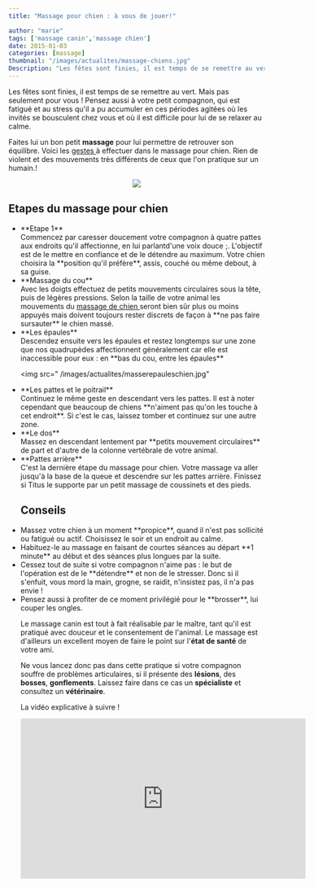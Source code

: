```yaml
---
title: "Massage pour chien : à vous de jouer!"

author: "marie"
tags: ['massage canin','massage chien']
date: 2015-01-03
categories: [massage]
thumbnail: "/images/actualites/massage-chiens.jpg"
Description: "Les fêtes sont finies, il est temps de se remettre au vert. Mais pas seulement pour vous ! Pensez aussi à votre petit compagnon et au stress qu'il a pu accumuler en ces périodes agitées où les invités se bousculent chez vous et où il est difficile pour lui de se relaxer au calme"
---
```


Les fêtes sont finies, il est temps de se remettre au vert. Mais pas seulement pour vous ! Pensez aussi à votre petit compagnon, qui est fatigué et au stress qu'il a pu accumuler en ces périodes agitées où les invités se bousculent chez vous et où il est difficile pour lui de se relaxer au calme.


Faites lui un bon petit **massage** pour lui permettre de retrouver son équilibre. Voici les  <a href=" http://www.wikihow.com/Massage-a-Dog/" target="_blank"> gestes </a> à effectuer dans le massage pour chien. Rien de violent et des mouvements très différents de ceux que l'on pratique sur un humain.!

<p align="center"><img src= "/images/actualites/massage-chiens.jpg"></p>

## Etapes du massage pour chien ##
<ul>

<li> **Etape 1** </li> Commencez par caresser doucement votre compagnon à quatre pattes aux endroits qu'il affectionne, en lui parlantd'une voix douce ;.
L'objectif est de le mettre en confiance et de le détendre au maximum. Votre chien choisira la **position qu'il préfère**, assis, couché ou même debout, à sa guise.

<li> **Massage du cou** </li> Avec les doigts effectuez de petits mouvements circulaires sous la tête, puis de légères pressions. Selon la taille de votre animal les mouvements du <a href=" http://www.chien-calme.com/pages/massage/" target=_"blank">massage de chien </a>seront bien sûr plus ou moins appuyés mais doivent toujours rester discrets de façon à **ne pas faire sursauter** le chien massé.

 <li> **Les épaules** </li> Descendez ensuite vers les épaules et restez longtemps sur une zone que nos quadrupèdes affectionnent généralement car elle est inaccessible pour eux : en **bas du cou, entre les épaules**


<img src=" /images/actualites/masserepauleschien.jpg"</p>

<li> **Les pattes et le poitrail** </li>
Continuez le même geste en descendant vers les pattes. Il est à noter cependant que beaucoup de chiens **n'aiment pas qu'on les touche à cet endroit**. Si c'est le cas, laissez tomber et continuez sur une autre zone.

<li>**Le dos**</li>
Massez en descendant lentement par **petits mouvement circulaires** de part et d'autre de la colonne vertébrale de votre animal.

<li>**Pattes arrière**</li>
C'est la dernière étape du massage pour chien. Votre massage va aller jusqu'à la base de la queue et descendre sur les pattes arrière. Finissez si Titus le supporte par un petit massage  de coussinets et des pieds.

## Conseils ##
<li> Massez votre chien à un moment **propice**, quand il n'est pas sollicité ou fatigué ou actif. Choisissez le soir et un endroit au calme.

<li> Habituez-le au massage en faisant de courtes séances au départ **1 minute** au début et des séances plus longues par la suite.

<li> Cessez tout de suite si votre compagnon n'aime pas : le but de l'opération est de le **détendre** et non de le stresser. Donc si il s'enfuit, vous mord la main, grogne, se raidit, n'insistez pas, il n'a pas envie !

<li> Pensez aussi à profiter de ce moment privilégié pour le **brosser**, lui couper les ongles.

Le massage canin est tout à fait réalisable par le maître, tant qu'il est pratiqué avec douceur et le consentement de l'animal.
Le massage est d'ailleurs un excellent moyen de faire le point sur l'**état de santé** de votre ami.

Ne vous lancez donc pas dans cette pratique si votre compagnon souffre de problèmes articulaires, si il présente des **lésions**, des **bosses**, **gonflements**. Laissez faire dans ce cas un **spécialiste** et consultez un **vétérinaire**.

La vidéo explicative à suivre  !

<p align="center"><div><iframe width="560" height="315" src="https://www.youtube.com/embed/RjFf2zNWcEc" frameborder="0" allowfullscreen></iframe></div></p>

